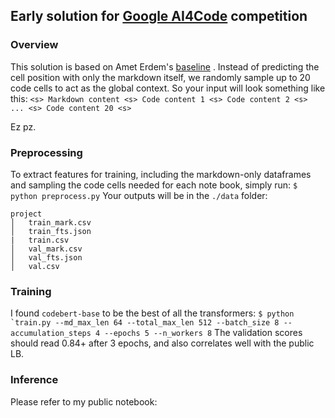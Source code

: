 ## Early solution for [ Google AI4Code](https://www.kaggle.com/competitions/AI4Code) competition

### Overview
This solution is based on Amet Erdem's [baseline](https://www.kaggle.com/code/aerdem4/ai4code-pytorch-distilbert-baseline) . Instead of predicting the cell position with only the markdown itself, we randomly sample up to 20 code cells to act as the global context. So your input will look something like this:
```<s> Markdown content <s> Code content 1 <s> Code content 2 <s> ... <s> Code content 20 <s> ```

Ez pz.

### Preprocessing
To extract features for training, including the markdown-only dataframes and sampling the code cells needed for each note book, simply run:
```$ python preprocess.py```
Your outputs will be in the ```./data``` folder:
```
project
│   train_mark.csv
│   train_fts.json   
|	train.csv
│   val_mark.csv
│   val_fts.json
│   val.csv
```

###  Training
I found ```codebert-base``` to be the best of all the transformers:
```$ python `train.py --md_max_len 64 --total_max_len 512 --batch_size 8 --accumulation_steps 4 --epochs 5 --n_workers 8```
The validation scores should read 0.84+ after 3 epochs, and also correlates well with the public LB.

### Inference
Please refer to my public notebook: 
